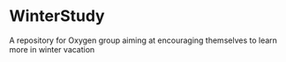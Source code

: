# WinterStudy
A repository for Oxygen group aiming at encouraging themselves to learn more in winter vacation
